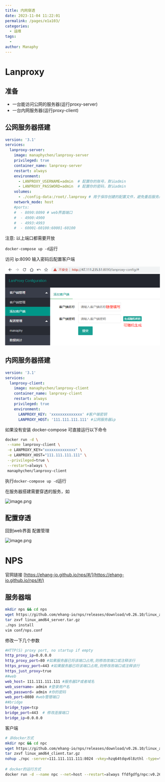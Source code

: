 ```yaml
---
title: 内网穿透
date: 2023-11-04 11:22:01
permalink: /pages/e1a103/
categories:
  - 运维
tags:
  - 
author: Manaphy
---
```

# Lanproxy
## 准备

- 一台能访问公网的服务器(运行proxy-server)
- 一台内网服务器(运行proxy-client)
## 公网服务器搭建
```yaml
version: '3.1'
services:
  lanproxy-server:
    image: manaphychen/lanproxy-server
    privileged: true
    container_name: lanproxy-server
    restart: always
    environment:
      - LANPROXY_USERNAME=admin  # 配置你的账号，默认admin
      - LANPROXY_PASSWORD=admin  # 配置你的密码，默认admin
    volumes:
      - ./config-data:/root/.lanproxy # 用于保存创建的配置文件，避免重启服务后配置消失
    network_mode: host
    #ports:
    #  - 8090:8090 # web界面端口
    #  - 4900:4900
    #  - 4993:4993
    #  - 60001-60100:60001-60100
```
注意: 以上端口都需要开放

`docker-compose up -d`运行

访问 ip:8090 输入密码后配置客户端

![image.png](./assets/1624607906283-34d43b8b-f778-4c4e-b322-273432b797d5.png)
## 内网服务器搭建
```yaml
version: '3.1'
services:
  lanproxy-client:
    image: manaphychen/lanproxy-client
    container_name: lanproxy-client
    restart: always
    privileged: true
    environment:
      LANPROXY_KEY: 'xxxxxxxxxxxxxx' #客户端密钥
      LANPROXY_HOST: '111.111.111.111' #公网服务器ip
```
如果没有安装 docker-compose 可直接运行以下命令
```bash
docker run -d \
 --name lanproxy-client \
 -e LANPROXY_KEY="xxxxxxxxxxxxxx" \
 -e LANPROXY_HOST="111.111.111.111" \
 --privileged=true \
 --restart=always \
 manaphychen/lanproxy-client
```
执行`docker-compose up -d`运行

在服务器搭建需要穿透的服务，如

![image.png](https://www.pnglog.com/xjb8aJ.png)

## 配置穿透
回到web界面 配置管理

![image.png](https://www.pnglog.com/rlmhtr.png)

# NPS
官网链接 [https://ehang-io.github.io/nps/#/](https://ehang-io.github.io/nps/#/)
## 服务器端
```bash
mkdir nps && cd nps
wget https://github.com/ehang-io/nps/releases/download/v0.26.10/linux_amd64_server.tar.gz
tar zxvf linux_amd64_server.tar.gz
./nps install
vim conf/nps.conf
```
修改一下几个参数
```bash
#HTTP(S) proxy port, no startup if empty
http_proxy_ip=0.0.0.0
http_proxy_port=80 #如果服务器已将该端口占用,则修改改端口或注释该行
https_proxy_port=443 #如果服务器已将该端口占用,则修改改端口或注释该行
https_just_proxy=true
##web
web_host= 111.111.111.111 #服务器IP或者域名
web_username= admin #登录用户名
web_password= admin #你的密码
web_port=8080 #web管理端口
##bridge
bridge_type=tcp
bridge_port=443  # 修改连接端口
bridge_ip=0.0.0.0
```

客户端
```bash
# 非docker方式
mkdir npc && cd npc
wget https://github.com/ehang-io/nps/releases/download/v0.26.10/linux_amd64_client.tar.gz
tar zxvf linux_amd64_client.tar.gz
nohup ./npc -server=111.111.111.111:8024 -vkey=hzq64tdqv6l8zthl -type=tcp &

# docker的运行方式
docker run -d --name npc --net=host --restart=always ffdfgdfg/npc:v0.26.10 -server=111.111.111.111:8024 -vkey=hzq64tdqv6l8zthl -type=tcp
```

